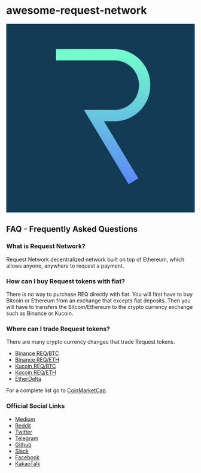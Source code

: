 # awesome-request-network

![Request Network](https://github.com/yadakhov/awesome-request-network/blob/master/img/request.jpg)

## FAQ - Frequently Asked Questions

### What is Request Network?

Request Network decentralized network built on top of Ethereum, which allows anyone, anywhere to request a payment.

### How can I buy Request tokens with fiat?

There is no way to purchase REQ directly with fiat.  You will first have to buy Bitcoin or Ethereum from an exchange that excepts fiat deposits.  Then you will have to transfers the Bitcoin/Ethereum to the crypto currency exchange such as Binance or Kucoin.

### Where can I trade Request tokens?

There are many crypto currency changes that trade Request tokens.

- [Binance REQ/BTC](https://www.binance.com/trade.html?symbol=REQ_BTC)
- [Binance REQ/ETH](https://www.binance.com/trade.html?symbol=REQ_ETH)
- [Kucoin REQ/BTC](https://www.kucoin.com/#/trade/REQ-BTC)
- [Kucoin REQ/ETH](https://www.kucoin.com/#/trade/REQ-ETH)
- [EtherDelta](https://etherdelta.com/#REQ-ETH)

For a complete list go to [CoinMarketCap](https://coinmarketcap.com/currencies/request-network/#markets).

### Official Social Links

- [Medium](https://blog.request.network/)
- [Reddit](https://www.reddit.com/r/RequestNetwork/)
- [Twitter](https://twitter.com/requestnetwork)
- [Telegram](https://t.me/requestnetwork)
- [Github](https://github.com/RequestNetwork/)
- [Slack](https://requestnetwork.slack.com/)
- [Facebook](https://www.facebook.com/Request-Network-140279756554525/)
- [KakaoTalk](https://open.kakao.com/o/g0Y6wJA)
